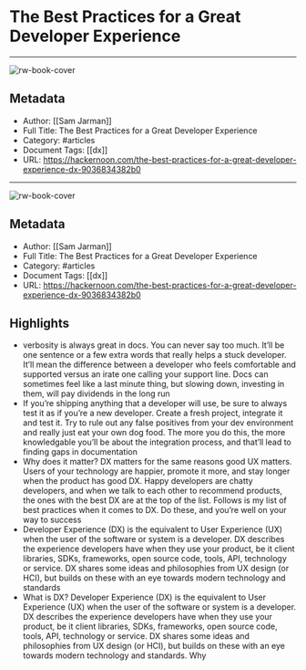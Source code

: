 # The Best Practices for a Great Developer Experience

---
![rw-book-cover](https://readwise-assets.s3.amazonaws.com/static/images/article4.6bc1851654a0.png)

## Metadata
- Author: [[Sam Jarman]]
- Full Title: The Best Practices for a Great Developer Experience
- Category: #articles
- Document Tags: [[dx]] 
- URL: https://hackernoon.com/the-best-practices-for-a-great-developer-experience-dx-9036834382b0
---
![rw-book-cover](https://readwise-assets.s3.amazonaws.com/static/images/article4.6bc1851654a0.png)

## Metadata
- Author: [[Sam Jarman]]
- Full Title: The Best Practices for a Great Developer Experience
- Category: #articles
- Document Tags: [[dx]] 
- URL: https://hackernoon.com/the-best-practices-for-a-great-developer-experience-dx-9036834382b0

## Highlights
- verbosity is always great in docs. You can never say too much. It’ll be one sentence or a few extra words that really helps a stuck developer. It’ll mean the difference between a developer who feels comfortable and supported versus an irate one calling your support line. Docs can sometimes feel like a last minute thing, but slowing down, investing in them, will pay dividends in the long run
- If you’re shipping anything that a developer will use, be sure to always test it as if you’re a new developer. Create a fresh project, integrate it and test it. Try to rule out any false positives from your dev environment and really just eat your own dog food. The more you do this, the more knowledgable you’ll be about the integration process, and that’ll lead to finding gaps in documentation
- Why does it matter? DX matters for the same reasons good UX matters. Users of your technology are happier, promote it more, and stay longer when the product has good DX. Happy developers are chatty developers, and when we talk to each other to recommend products, the ones with the best DX are at the top of the list. Follows is my list of best practices when it comes to DX. Do these, and you’re well on your way to success
- Developer Experience (DX) is the equivalent to User Experience (UX) when the user of the software or system is a developer. DX describes the experience developers have when they use your product, be it client libraries, SDKs, frameworks, open source code, tools, API, technology or service. DX shares some ideas and philosophies from UX design (or HCI), but builds on these with an eye towards modern technology and standards
- What is DX? Developer Experience (DX) is the equivalent to User Experience (UX) when the user of the software or system is a developer. DX describes the experience developers have when they use your product, be it client libraries, SDKs, frameworks, open source code, tools, API, technology or service. DX shares some ideas and philosophies from UX design (or HCI), but builds on these with an eye towards modern technology and standards. Why
